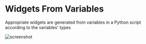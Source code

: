 # Widgets From Variables
Appropriate widgets are generated from variables in a Python script according to the variables' types

![screenshot](https://user-images.githubusercontent.com/18584014/62830911-3d346d00-bbed-11e9-925b-62d7fbe7b901.png)

